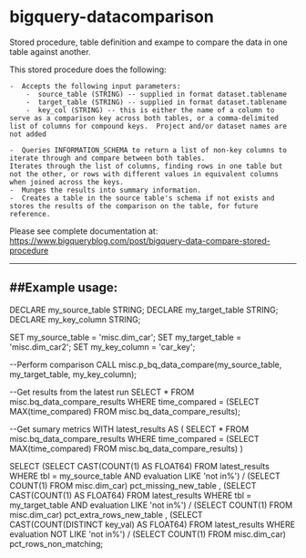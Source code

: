 # bigquery-datacomparison
Stored procedure, table definition and exampe to compare the data in one table against another.

 This stored procedure does the following:

    -  Accepts the following input parameters:
        -  source_table (STRING) -- supplied in format dataset.tablename
        -  target_table (STRING) -- supplied in format dataset.tablename
        -  key_col (STRING) -- this is either the name of a column to serve as a comparison key across both tables, or a comma-delimited list of columns for compound keys.  Project and/or dataset names are not added
    
    -  Queries INFORMATION_SCHEMA to return a list of non-key columns to iterate through and compare between both tables.
    Iterates through the list of columns, finding rows in one table but not the other, or rows with different values in equivalent columns when joined across the keys.
    -  Munges the results into summary information.
    -  Creates a table in the source table's schema if not exists and stores the results of the comparison on the table, for future reference.


Please see complete documentation at:  https://www.bigqueryblog.com/post/bigquery-data-compare-stored-procedure

-------------------
##Example usage:
-------------------
DECLARE my_source_table STRING;
DECLARE my_target_table STRING;
DECLARE my_key_column STRING;

SET my_source_table = 'misc.dim_car';
SET my_target_table = 'misc.dim_car2';
SET my_key_column = 'car_key';

--Perform comparison
CALL misc.p_bq_data_compare(my_source_table, my_target_table, my_key_column);

--Get results from the latest run
SELECT *
FROM misc.bq_data_compare_results
WHERE time_compared = (SELECT MAX(time_compared) FROM misc.bq_data_compare_results);


--Get sumary metrics
WITH latest_results AS (
  SELECT *
  FROM misc.bq_data_compare_results
  WHERE time_compared = (SELECT MAX(time_compared) FROM misc.bq_data_compare_results)
)


SELECT 
  (SELECT CAST(COUNT(1) AS FLOAT64) FROM latest_results WHERE tbl = my_source_table AND evaluation LIKE 'not in%')
  / (SELECT COUNT(1) FROM misc.dim_car) pct_missing_new_table
, (SELECT CAST(COUNT(1) AS FLOAT64) FROM latest_results WHERE tbl = my_target_table AND evaluation LIKE 'not in%')
  / (SELECT COUNT(1) FROM misc.dim_car) pct_extra_rows_new_table
, (SELECT CAST(COUNT(DISTINCT key_val) AS FLOAT64) FROM latest_results WHERE evaluation NOT LIKE 'not in%')
  / (SELECT COUNT(1) FROM misc.dim_car) pct_rows_non_matching;
